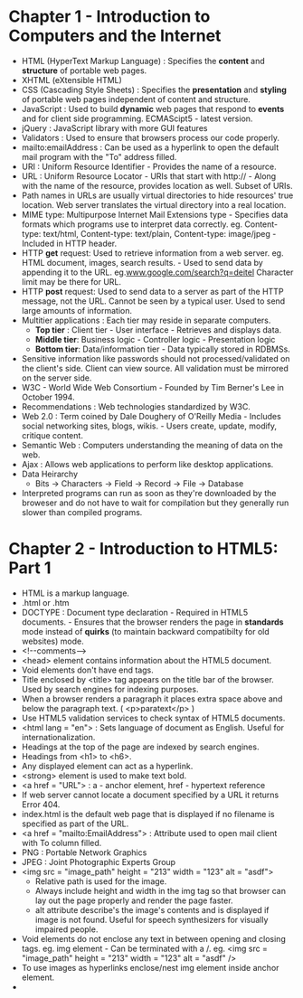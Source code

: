 # Chapter 1 - Introduction to Computers and the Internet

* HTML (HyperText Markup Language) : Specifies the **content** and **structure** of portable web pages.
* XHTML (eXtensible HTML)
* CSS (Cascading Style Sheets) : Specifies the **presentation** and **styling** of portable web pages independent of content and structure.
* JavaScript : Used to build **dynamic** web pages that respond to **events** and for client side programming. ECMAScipt5 - latest version.
* jQuery : JavaScript library with more GUI features
* Validators : Used to ensure that browsers process our code properly.
* mailto:emailAddress : Can be used as a hyperlink to open the default mail program with the "To" address filled.
* URI : Uniform Resource Identifier - Provides the name of a resource.
* URL : Uniform Resource Locator - URIs that start with http:// - Along with the name of the resource, provides location as well. Subset of URIs.
* Path names in URLs are usually virtual directories to hide resources' true location. Web server translates the virtual directory into a real location.
* MIME type: Multipurpose Internet Mail Extensions type - Specifies data formats which programs use to interpret data correctly. eg. Content-type: text/html, Content-type: text/plain, Content-type: image/jpeg - Included in HTTP header.
* HTTP **get** request: Used to retrieve information from a web server. eg. HTML document, images, search results. - Used to send data by appending it to the URL. eg.www.google.com/search?q=deitel Character limit may be there for URL.
* HTTP **post** request: Used to send data to a server as part of the HTTP message, not the URL. Cannot be seen by a typical user. Used to send large amounts of information.
* Multitier applications : Each tier may reside in separate computers.
    * **Top tier** : Client tier - User interface - Retrieves and displays data.
    * **Middle tier**: Business logic - Controller logic - Presentation logic
    * **Bottom tier**: Data/information tier - Data typically stored in RDBMSs.
* Sensitive information like passwords should not processed/validated on the client's side. Client can view source. All validation must be mirrored on the server side.
* W3C - World Wide Web Consortium - Founded by Tim Berner's Lee in October 1994.
* Recommendations : Web technologies standardized by W3C.
* Web 2.0 : Term coined by Dale Doughery of O'Reilly Media - Includes social networking sites, blogs, wikis. - Users create, update, modify, critique content.
* Semantic Web : Computers understanding the meaning of data on the web.
* Ajax : Allows web applications to perform like desktop applications.
* Data Heirarchy
    * Bits -> Characters -> Field -> Record -> File -> Database
* Interpreted programs can run as soon as they're downloaded by the broweser and do not have to wait for compilation but they generally run slower than compiled programs.

# Chapter 2 - Introduction to HTML5: Part 1

* HTML is a markup language.
* .html or .htm
* DOCTYPE : Document type declaration - Required in HTML5 documents. - Ensures that the browser renders the page in **standards** mode instead of **quirks** (to maintain backward compatibilty for old websites) mode.
* \<!--comments-->
* \<head> element contains information about the HTML5 document.
* Void elements don't have end tags.
* Title enclosed by \<title> tag appears on the title bar of the browser. Used by search engines for indexing purposes.
* When a browser renders a paragraph it places extra space above and below the paragraph text. ( \<p>paratext\</p> )
* Use HTML5 validation services to check syntax of HTML5 documents.
* \<html lang = "en"> : Sets language of document as English. Useful for internationalization.
* Headings at the top of the page are indexed by search engines.
* Headings from \<h1> to \<h6>.
* Any displayed element can act as a hyperlink.
* \<strong> element is used to make text bold.
* \<a href = "URL"> : a - anchor element, href - hypertext reference
* If web server cannot locate a document specified by a URL it returns Error 404.
* index.html is the default web page that is displayed if no filename is specified as part of the URL.
* \<a href = "mailto:EmailAddress"> : Attribute used to open mail client with To column filled.
* PNG : Portable Network Graphics
* JPEG : Joint Photographic Experts Group
* \<img src = "image_path" height = "213" width = "123" alt = "asdf">
    * Relative path is used for the image.
    * Always include height and width in the img tag so that browser can lay out the page properly and render the page faster.
    * alt attribute describe's the image's contents and is displayed if image is not found. Useful for speech synthesizers for visually impaired people.
* Void elements do not enclose any text in between opening and closing tags. eg. img element - Can be terminated with a /. eg. \<img src = "image_path" height = "213" width = "123" alt = "asdf" />
* To use images as hyperlinks enclose/nest img element inside anchor element. 
* 

